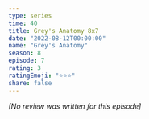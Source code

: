 ```yaml
---
type: series
time: 40
title: Grey's Anatomy 8x7
date: "2022-08-12T00:00:00"
name: "Grey's Anatomy"
season: 8
episode: 7
rating: 3
ratingEmoji: "⭐️⭐️⭐️"
share: false
---
```


_[No review was written for this episode]_
